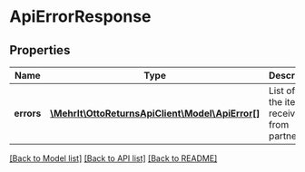 # ApiErrorResponse

## Properties
Name | Type | Description | Notes
------------ | ------------- | ------------- | -------------
**errors** | [**\MehrIt\OttoReturnsApiClient\Model\ApiError[]**](ApiError.md) | List of all the items received from partner | [optional] 

[[Back to Model list]](../../README.md#documentation-for-models) [[Back to API list]](../../README.md#documentation-for-api-endpoints) [[Back to README]](../../README.md)

